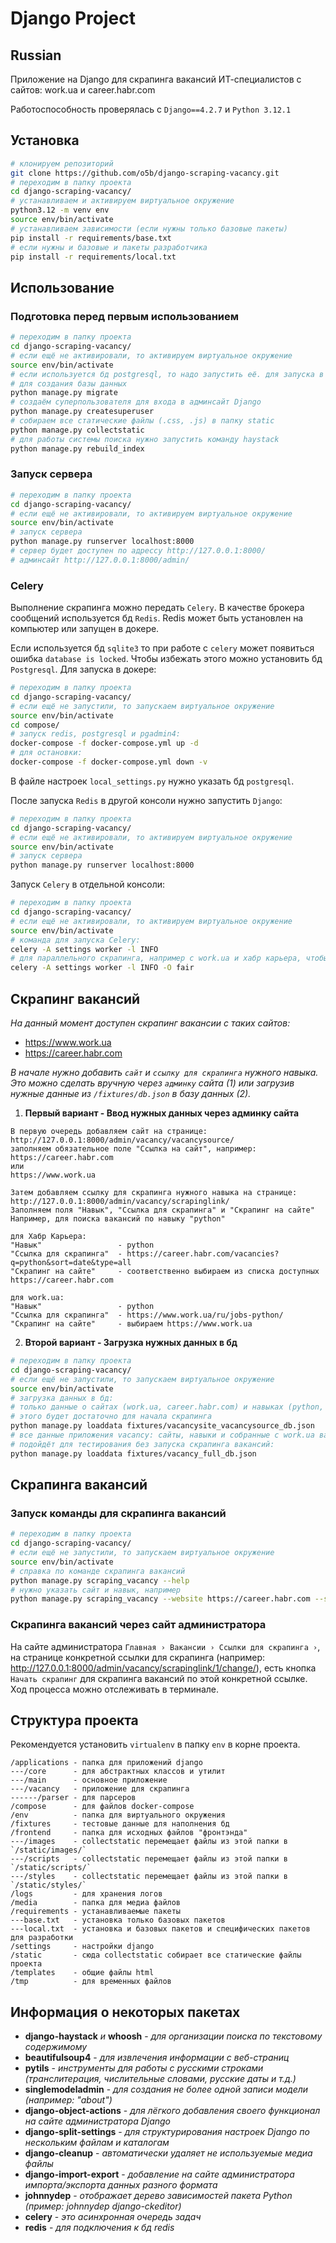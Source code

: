 # Django Project

## Russian

Приложение на Django для скрапинга вакансий ИТ-специалистов с сайтов: work.ua и career.habr.com

Работоспособность проверялась с `Django==4.2.7` и `Python 3.12.1`

## Установка

```bash
# клонируем репозиторий
git clone https://github.com/o5b/django-scraping-vacancy.git
# переходим в папку проекта
cd django-scraping-vacancy/
# устанавливаем и активируем виртуальное окружение
python3.12 -m venv env
source env/bin/activate
# устанавливаем зависимости (если нужны только базовые пакеты)
pip install -r requirements/base.txt
# если нужны и базовые и пакеты разработчика
pip install -r requirements/local.txt
```

## Использование

### Подготовка перед первым использованием

```bash
# переходим в папку проекта
cd django-scraping-vacancy/
# если ещё не активировали, то активируем виртуальное окружение
source env/bin/activate
# если используется бд postgresql, то надо запустить её. для запуска в докере можно прочитать ниже.
# для создания базы данных
python manage.py migrate
# создаём суперпользователя для входа в админсайт Django
python manage.py createsuperuser
# собираем все статические файлы (.css, .js) в папку static
python manage.py collectstatic
# для работы системы поиска нужно запустить команду haystack
python manage.py rebuild_index
```

### Запуск сервера

```bash
# переходим в папку проекта
cd django-scraping-vacancy/
# если ещё не активировали, то активируем виртуальное окружение
source env/bin/activate
# запуск сервера
python manage.py runserver localhost:8000
# сервер будет доступен по адрессу http://127.0.0.1:8000/
# админсайт http://127.0.0.1:8000/admin/
```

### Celery

Выполнение скрапинга можно передать `Celery`. В качестве брокера сообщений используется бд `Redis`. Redis может быть установлен на компьютер или запущен в докере.

Если используется бд `sqlite3` то при работе с `celery` может появиться ошибка `database is locked`. Чтобы избежать этого можно установить бд `Postgresql`. Для запуска в докере:

```bash
# переходим в папку проекта
cd django-scraping-vacancy/
# если ещё не запустили, то запускаем виртуальное окружение
source env/bin/activate
cd compose/
# запуск redis, postgresql и pgadmin4:
docker-compose -f docker-compose.yml up -d
# для остановки:
docker-compose -f docker-compose.yml down -v
```

В файле настроек `local_settings.py` нужно указать бд `postgresql`.

После запуска `Redis` в другой консоли нужно запустить `Django`:

```bash
# переходим в папку проекта
cd django-scraping-vacancy/
# если ещё не активировали, то активируем виртуальное окружение
source env/bin/activate
# запуск сервера
python manage.py runserver localhost:8000
```

Запуск `Celery` в отдельной консоли:

```bash
# переходим в папку проекта
cd django-scraping-vacancy/
# если ещё не активировали, то активируем виртуальное окружение
source env/bin/activate
# команда для запуска Celery:
celery -A settings worker -l INFO
# для параллельного скрапинга, например с work.ua и хабр карьера, чтобы каждого бота обрабатывал свой Woker:
celery -A settings worker -l INFO -O fair
```

## Скрапинг вакансий

*На данный момент доступен скрапинг вакансии с таких сайтов:*
- https://www.work.ua
- https://career.habr.com

*В начале нужно добавить `сайт` и `ссылку для скрапинга` нужного навыка. Это можно сделать вручную через `админку` сайта (1) или загрузив нужные данные из `/fixtures/db.json` в базу данных (2).*

1. **Первый вариант - Ввод нужных данных через админку сайта**
```
В первую очередь добавляем сайт на странице: http://127.0.0.1:8000/admin/vacancy/vacancysource/
заполняем обязательное поле "Ссылка на сайт", например:
https://career.habr.com
или
https://www.work.ua
```

```
Затем добавляем ссылку для скрапинга нужного навыка на странице:
http://127.0.0.1:8000/admin/vacancy/scrapinglink/
Заполняем поля "Навык", "Ссылка для скрапинга" и "Скрапинг на сайте"
Например, для поиска вакансий по навыку "python"

для Хабр Карьера:
"Навык" 				- python
"Ссылка для скрапинга" 	- https://career.habr.com/vacancies?q=python&sort=date&type=all
"Скрапинг на сайте" 	- соответственно выбираем из списка доступных https://career.habr.com

для work.ua:
"Навык" 				- python
"Ссылка для скрапинга" 	- https://www.work.ua/ru/jobs-python/
"Скрапинг на сайте" 	- выбираем https://www.work.ua
```

2. **Второй вариант - Загрузка нужных данных в бд**
```bash
# переходим в папку проекта
cd django-scraping-vacancy/
# если ещё не запустили, то запускаем виртуальное окружение
source env/bin/activate
# загрузка данных в бд:
# только данные о сайтах (work.ua, career.habr.com) и навыках (python, web3)
# этого будет достаточно для начала скрапинга
python manage.py loaddata fixtures/vacancysite_vacancysource_db.json
# все данные приложения vacancy: сайты, навыки и собранные c work.ua вакансии за 23.01.2024,
# подойдёт для тестирования без запуска скрапинга вакансий:
python manage.py loaddata fixtures/vacancy_full_db.json
```

## Скрапинга вакансий

### Запуск команды для скрапинга вакансий

```bash
# переходим в папку проекта
cd django-scraping-vacancy/
# если ещё не запустили, то запускаем виртуальное окружение
source env/bin/activate
# справка по команде скрапинга вакансий
python manage.py scraping_vacancy --help
# нужно указать сайт и навык, например
python manage.py scraping_vacancy --website https://career.habr.com --skill python
```

### Скрапинга вакансий через сайт администратора

На сайте администратора `Главная › Вакансии › Ссылки для скрапинга ›`, на странице конкретной ссылки для скрапинга (например: http://127.0.0.1:8000/admin/vacancy/scrapinglink/1/change/), есть кнопка `Начать скрапинг` для скрапинга вакансий по этой конкретной ссылке. Ход процесса можно отслеживать в терминале.


## Структура проекта

Рекомендуется установить `virtualenv` в папку `env` в корне проекта.

```
/applications - папка для приложений django
---/core      - для абстрактных классов и утилит
---/main      - основное приложение
---/vacancy   - приложение для скрапинга
------/parser - для парсеров
/compose      - для файлов docker-compose
/env          - папка для виртуального окружения
/fixtures     - тестовые данные для наполнения бд
/frontend     - папка для исходных файлов "фронтэнда"
---/images    - collectstatic перемещает файлы из этой папки в `/static/images/`
---/scripts   - collectstatic перемещает файлы из этой папки в `/static/scripts/`
---/styles    - collectstatic перемещает файлы из этой папки в `/static/styles/`
/logs         - для хранения логов
/media        - папка для медиа файлов
/requirements - устанавливаемые пакеты
---base.txt   - установка только базовых пакетов
---local.txt  - установка и базовых пакетов и специфических пакетов для разработки
/settings     - настройки django
/static       - сюда collectstatic собирает все статические файлы проекта
/templates    - общие файлы html
/tmp          - для временных файлов
```

## Информация о некоторых пакетах

- **django-haystack** *и* **whoosh** - *для организации поиска по текстовому содержимому*
- **beautifulsoup4** - *для извлечения информации с веб-страниц*
- **pytils** - *инструменты для работы с русскими строками (транслитерация, числительные словами, русские даты и т.д.)*
- **singlemodeladmin** - *для создания не более одной записи модели (например: "about")*
- **django-object-actions** - *для лёгкого добавления своего функционал на сайте администратора Django*
- **django-split-settings** - *для структурирования настроек Django по нескольким файлам и каталогам*
- **django-cleanup** - *автоматически удаляет не используемые медиа файлы*
- **django-import-export** - *добавление на сайте администратора импорта/экспорта данных разного формата*
- **johnnydep** - *отображает дерево зависимостей пакета Python (пример: johnnydep django-ckeditor)*
- **celery** - *это асинхронная очередь задач*
- **redis** - *для подключения к бд redis*
